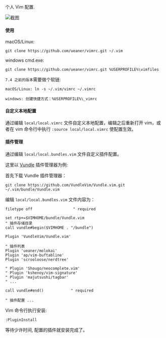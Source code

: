 个人 Vim 配置.

![截图](preview.png)

#### 使用

macOS/Linux:

    git clone https://github.com/ueaner/vimrc.git ~/.vim

windows cmd.exe:

    git clone https://github.com/ueaner/vimrc.git %USERPROFILE%\vimfiles

`7.4 之前的版本`需要做个软链:

    macOS/Linux: ln -s ~/.vim/vimrc ~/.vimrc

    windows: 创建快捷方式：%USERPROFILE%\_vimrc

#### 自定义本地配置

通过编辑 `local/local.vimrc` 文件自定义本地配置，编辑之后重新打开
vim，或者在 vim 命令行中执行 `:source local/local.vimrc` 使配置生效。

#### 插件管理

通过编辑 `local/local.bundles.vim` 文件自定义插件配置。

这里以 [Vundle](https://github.com/VundleVim/Vundle.vim) 插件管理器为例:

首先下载 Vundle 插件管理器：

    git clone https://github.com/VundleVim/Vundle.vim.git ~/.vim/bundle/Vundle.vim

编辑 `local/local.bundles.vim` 文件内容为：

    filetype off                  " required

    set rtp+=$VIMHOME/bundle/Vundle.vim
    " 插件存储目录
    call vundle#begin($VIMHOME . "/bundle")

    Plugin 'VundleVim/Vundle.vim'

    " 插件列表
    Plugin 'ueaner/molokai'
    Plugin 'ap/vim-buftabline'
    Plugin 'scrooloose/nerdtree'

    " Plugin 'Shougo/neocomplete.vim'
    " Plugin 'kshenoy/vim-signature'
    " Plugin 'majutsushi/tagbar'
    " ...

    call vundle#end()            " required

    " 插件配置 ...

Vim 命令行执行安装:

    :PluginInstall

等待少许时间, 配置的插件就安装完成了。
